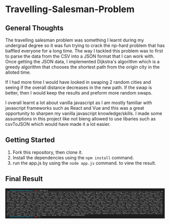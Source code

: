 # Travelling-Salesman-Problem

## General Thoughts

The travelling salesman problem was something I learnt during my undergrad degree so it was fun trying to crack the np-hard problem that has baffled 
everyone for a long time. The way I tackled this problem was to first to parse the data from the CSV into a JSON format that I can work with. Once getting the JSON data, I implemented Dijkstra's algorithm which is a greedy algorithm that chooses the shortest path from the origin city in the alloted time.

If I had more time I would have looked in swaping 2 random cities and seeing if the overall distance decreases in the new path. If the swap is better, then I would keep the results and preform more random swaps.

I overall learnt a lot about vanilla javascript as I am  mostly familiar with javascript frameworks such as React and Vue and this was a great opportunity to sharpen my vanilla javascript knowledge/skills. I made some assumptions in this project like not bieng allowed to use libaries such as csvToJSON which would have made it a lot easier.

## Getting Started

1. Fork this repository, then clone it.
2. Install the dependencies using the `npm install` command.
3. run the app.js by using the `node app.js` command. to view the result.
 
## Final Result

!["result"](docs/result1.png)
